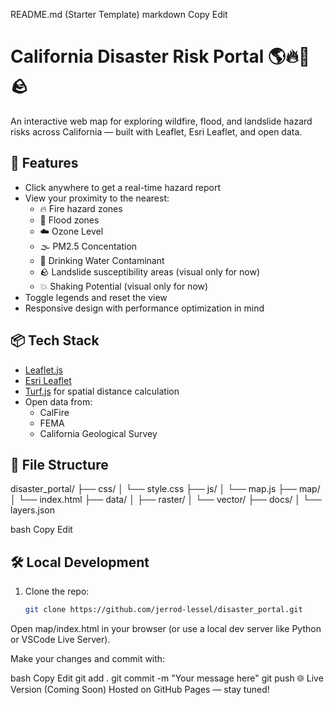 README.md (Starter Template)
markdown
Copy
Edit
# California Disaster Risk Portal 🌎🔥🌊🪨

An interactive web map for exploring wildfire, flood, and landslide hazard risks across California — built with Leaflet, Esri Leaflet, and open data.

## 🚀 Features

- Click anywhere to get a real-time hazard report
- View your proximity to the nearest:
  - 🔥 Fire hazard zones
  - 🌊 Flood zones
  - ☁️ Ozone Level
  - 🌫️ PM2.5 Concentation
  - 🚰 Drinking Water Contaminant
  - 🪨 Landslide susceptibility areas (visual only for now)
  - 💥 Shaking Potential (visual only for now)
- Toggle legends and reset the view
- Responsive design with performance optimization in mind

## 📦 Tech Stack

- [Leaflet.js](https://leafletjs.com/)
- [Esri Leaflet](https://esri.github.io/esri-leaflet/)
- [Turf.js](https://turfjs.org/) for spatial distance calculation
- Open data from:
  - CalFire
  - FEMA
  - California Geological Survey

## 📁 File Structure

disaster_portal/ ├── css/ │ └── style.css ├── js/ │ └── map.js ├── map/ │ └── index.html ├── data/ │ ├── raster/ │ └── vector/ ├── docs/ │ └── layers.json

bash
Copy
Edit

## 🛠️ Local Development

1. Clone the repo:
   ```bash
   git clone https://github.com/jerrod-lessel/disaster_portal.git
Open map/index.html in your browser (or use a local dev server like Python or VSCode Live Server).

Make your changes and commit with:

bash
Copy
Edit
git add .
git commit -m "Your message here"
git push
🌐 Live Version (Coming Soon)
Hosted on GitHub Pages — stay tuned!
